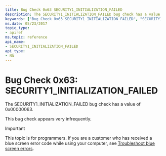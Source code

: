 ```yaml
---
title: Bug Check 0x63 SECURITY1_INITIALIZATION_FAILED
description: The SECURITY1_INITIALIZATION_FAILED bug check has a value of 0x00000063.This bug check appears very infrequently.
keywords: ["Bug Check 0x63 SECURITY1_INITIALIZATION_FAILED", "SECURITY1_INITIALIZATION_FAILED"]
ms.date: 05/23/2017
topic_type:
- apiref
ms.topic: reference
api_name:
- SECURITY1_INITIALIZATION_FAILED
api_type:
- NA
---
```


# Bug Check 0x63: SECURITY1\_INITIALIZATION\_FAILED


The SECURITY1\_INITIALIZATION\_FAILED bug check has a value of 0x00000063.

This bug check appears very infrequently.

> [!IMPORTANT]
> This topic is for programmers. If you are a customer who has received a blue screen error code while using your computer, see [Troubleshoot blue screen errors](https://www.windows.com/stopcode).


 

 




